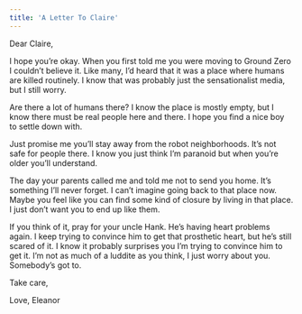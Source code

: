 ```yaml
---
title: 'A Letter To Claire'
---
```


Dear Claire,

I hope you’re okay. When you first told me you were moving to Ground Zero I couldn’t believe it. Like many, I’d heard that it was a place where humans are killed routinely. I know that was probably just the sensationalist media, but I still worry.

Are there a lot of humans there? I know the place is mostly empty, but I know there must be real people here and there. I hope you find a nice boy to settle down with. 

Just promise me you’ll stay away from the robot neighborhoods. It’s not safe for people there.  I know you just think I’m paranoid but when you’re older you’ll understand.

The day your parents called me and told me not to send you home.  It’s something I’ll never forget. I can’t imagine going back to that place now. Maybe you feel like you can find some kind of closure by living in that place. I just don’t want you to end up like them. 

If you think of it, pray for your uncle Hank. He’s having heart problems again. I keep trying to convince him to get that prosthetic heart, but he’s still scared of it. I know it probably surprises you I’m trying to convince him to get it. I’m not as much of a luddite as you think, I just worry about you. Somebody’s got to.

Take care,

Love, Eleanor